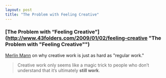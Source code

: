 ```yaml
---
layout: post
title: "The Problem with Feeling Creative"
---
```


### [The Problem with “Feeling Creative”](http://www.43folders.com/2009/01/02/feeling-creative "The Problem with "Feeling Creative"")


[Merlin Mann](http://merlinmann.com "Merlin Mann") on why creative work is just as hard as "regular work."

> Creative work only seems like a magic trick to people who don’t understand that it’s ultimately **still work**.